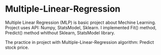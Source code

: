 # Multiple-Linear-Regression
Multiple Linear Regression (MLP) is basic project about Mechine Learning. Project uses API: Numpy, StatsModel, Sklearn. I implemented Fit() method, Predict() method whithout Sklearn, StatsModel library.

The practice in project with Multiple-Linear-Regression algorithm: Predict stock price.
